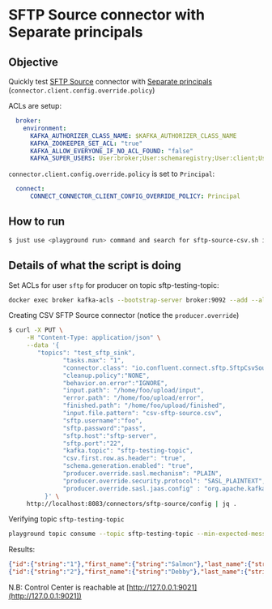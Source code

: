 # SFTP Source connector with Separate principals

## Objective

Quickly test [SFTP Source](https://docs.confluent.io/current/connect/kafka-connect-sftp/source-connector/index.html#quick-start) connector with [Separate principals](https://docs.confluent.io/current/connect/security.html#separate-principals) (`connector.client.config.override.policy`)


ACLs are setup:

```yml
  broker:
    environment:
      KAFKA_AUTHORIZER_CLASS_NAME: $KAFKA_AUTHORIZER_CLASS_NAME
      KAFKA_ZOOKEEPER_SET_ACL: "true"
      KAFKA_ALLOW_EVERYONE_IF_NO_ACL_FOUND: "false"
      KAFKA_SUPER_USERS: User:broker;User:schemaregistry;User:client;User:connect
```

`connector.client.config.override.policy` is set to `Principal`:

```yml
  connect:
      CONNECT_CONNECTOR_CLIENT_CONFIG_OVERRIDE_POLICY: Principal
```



## How to run

```bash
$ just use <playground run> command and search for sftp-source-csv.sh in this folder
```

## Details of what the script is doing

Set ACLs for user `sftp` for producer on topic sftp-testing-topic:

```bash
docker exec broker kafka-acls --bootstrap-server broker:9092 --add --allow-principal User:sftp --producer --topic sftp-testing-topic
```

Creating CSV SFTP Source connector (notice the `producer.override`)

```bash
$ curl -X PUT \
     -H "Content-Type: application/json" \
     --data '{
        "topics": "test_sftp_sink",
               "tasks.max": "1",
               "connector.class": "io.confluent.connect.sftp.SftpCsvSourceConnector",
               "cleanup.policy":"NONE",
               "behavior.on.error":"IGNORE",
               "input.path": "/home/foo/upload/input",
               "error.path": "/home/foo/upload/error",
               "finished.path": "/home/foo/upload/finished",
               "input.file.pattern": "csv-sftp-source.csv",
               "sftp.username":"foo",
               "sftp.password":"pass",
               "sftp.host":"sftp-server",
               "sftp.port":"22",
               "kafka.topic": "sftp-testing-topic",
               "csv.first.row.as.header": "true",
               "schema.generation.enabled": "true",
               "producer.override.sasl.mechanism": "PLAIN",
               "producer.override.security.protocol": "SASL_PLAINTEXT",
               "producer.override.sasl.jaas.config" : "org.apache.kafka.common.security.plain.PlainLoginModule required username=\"sftp\" password=\"sftp-secret\";"
          }' \
     http://localhost:8083/connectors/sftp-source/config | jq .
```

Verifying topic `sftp-testing-topic`

```bash
playground topic consume --topic sftp-testing-topic --min-expected-messages 2 --timeout 60
```

Results:

```json
{"id":{"string":"1"},"first_name":{"string":"Salmon"},"last_name":{"string":"Baitman"},"email":{"string":"sbaitman0@feedburner.com"},"gender":{"string":"Male"},"ip_address":{"string":"120.181.75.98"},"last_login":{"string":"2015-03-01T06:01:15Z"},"account_balance":{"string":"17462.66"},"country":{"string":"IT"},"favorite_color":{"string":"#f09bc0"}}
{"id":{"string":"2"},"first_name":{"string":"Debby"},"last_name":{"string":"Brea"},"email":{"string":"dbrea1@icio.us"},"gender":{"string":"Female"},"ip_address":{"string":"153.239.187.49"},"last_login":{"string":"2018-10-21T12:27:12Z"},"account_balance":{"string":"14693.49"},"country":{"string":"CZ"},"favorite_color":{"string":"#73893a"}}
```

N.B: Control Center is reachable at [http://127.0.0.1:9021](http://127.0.0.1:9021])
